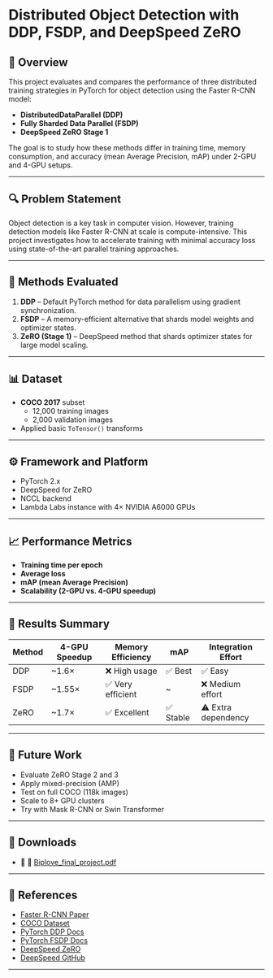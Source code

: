 # Distributed Object Detection with DDP, FSDP, and DeepSpeed ZeRO

## 📌 Overview

This project evaluates and compares the performance of three distributed training strategies in PyTorch for object detection using the Faster R-CNN model:
- **DistributedDataParallel (DDP)**
- **Fully Sharded Data Parallel (FSDP)**
- **DeepSpeed ZeRO Stage 1**

The goal is to study how these methods differ in training time, memory consumption, and accuracy (mean Average Precision, mAP) under 2-GPU and 4-GPU setups.

---

## 🔍 Problem Statement

Object detection is a key task in computer vision. However, training detection models like Faster R-CNN at scale is compute-intensive. This project investigates how to accelerate training with minimal accuracy loss using state-of-the-art parallel training approaches.

---

## 🧠 Methods Evaluated

1. **DDP** – Default PyTorch method for data parallelism using gradient synchronization.
2. **FSDP** – A memory-efficient alternative that shards model weights and optimizer states.
3. **ZeRO (Stage 1)** – DeepSpeed method that shards optimizer states for large model scaling.

---

## 📊 Dataset

- **COCO 2017** subset
  - 12,000 training images
  - 2,000 validation images
- Applied basic `ToTensor()` transforms

---

## ⚙️ Framework and Platform

- PyTorch 2.x
- DeepSpeed for ZeRO
- NCCL backend
- Lambda Labs instance with 4× NVIDIA A6000 GPUs

---

## 📈 Performance Metrics

- **Training time per epoch**
- **Average loss**
- **mAP (mean Average Precision)**
- **Scalability (2-GPU vs. 4-GPU speedup)**

---

## 🧪 Results Summary

| Method | 4-GPU Speedup | Memory Efficiency | mAP | Integration Effort |
|--------|----------------|--------------------|-----|----------------------|
| DDP    | ~1.6×         | ❌ High usage      | ✅ Best    | ✅ Easy            |
| FSDP   | ~1.55×        | ✅ Very efficient  | ~    | ❌ Medium effort   |
| ZeRO   | ~1.7×         | ✅ Excellent       | ✅ Stable | ⚠️ Extra dependency |

---

## 🔮 Future Work

- Evaluate ZeRO Stage 2 and 3
- Apply mixed-precision (AMP)
- Test on full COCO (118k images)
- Scale to 8+ GPU clusters
- Try with Mask R-CNN or Swin Transformer

---

## 📎 Downloads

- 📄 📄 [Biplove_final_project.pdf](Biplove_final_implementation_paper.pdf)
  

---

## 🔗 References

- [Faster R-CNN Paper](https://arxiv.org/abs/1506.01497)
- [COCO Dataset](https://cocodataset.org/#home)
- [PyTorch DDP Docs](https://pytorch.org/docs/stable/notes/ddp.html)
- [PyTorch FSDP Docs](https://pytorch.org/docs/stable/fsdp.html)
- [DeepSpeed ZeRO](https://www.microsoft.com/en-us/research/blog/zero-optimizations-for-training-large-deep-learning-models/)
- [DeepSpeed GitHub](https://github.com/microsoft/DeepSpeed)

---


